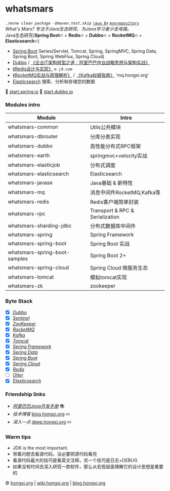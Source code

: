 # whatsmars
*`./mvnw clean package -Dmaven.test.skip`* [`java 8+`](http://www.oracle.com/technetwork/java/javase/downloads) [`mvnrepository`](http://mvn.hongxi.org)
<br>*What's Mars? 专注于Java生态研究，为Java学习者少走弯路。*
<br>Java生态研究(**Spring Boot**🔥 + **Redis**🔥 + **Dubbo**🔥 + **RocketMQ**🔥 + **Elasticsearch**🔥)
- [Spring Boot](https://spring.io/projects/spring-boot) Series(Servlet, Tomcat, Spring, SpringMVC, Spring Data, Spring Boot, Spring WebFlux, Spring Cloud)
- [Dubbo](http://dubbo.apache.org/en-us/) / [《企业IT架构转型之道：阿里巴巴中台战略思想与架构实战》](https://book.douban.com/subject/27039508/)
- [《Redis设计与实现》](https://e.jd.com/30189715.html) `e.jd.com`
- [《RocketMQ实战与原理解析》](https://e.jd.com/30414640.html) / [《Kafka权威指南》](https://e.jd.com/30442811.html) 'mq.hongxi.org'
- [Elasticsearch](https://www.elastic.co) 搜索、分析和存储您的数据

👻 [start.spring.io](https://start.spring.io) 👻 [start.dubbo.io](http://start.dubbo.io)

### Modules intro
Module | Intro
------ | ------
whatsmars-common | Utils公共模块
whatsmars-dbrouter | 分库分表实现
whatsmars-dubbo | 高性能分布式RPC框架
whatsmars-earth | springmvc+velocity实战
whatsmars-elasticjob | 分布式调度
whatsmars-elasticsearch | Elasticsearch
whatsmars-javase | Java基础 & 新特性
whatsmars-mq | 消息中间件RocketMQ,Kafka等
whatsmars-redis | Redis客户端简单封装
whatsmars-rpc | Transport & RPC & Serialization
whatsmars-sharding-jdbc | 分布式数据库中间件
whatsmars-spring | Spring Framework
whatsmars-spring-boot | Spring Boot 实战
whatsmars-spring-boot-samples | Spring Boot 2+
whatsmars-spring-cloud | Spring Cloud 微服务生态
whatsmars-tomcat | 模拟tomcat实现
whatsmars-zk | zookeeper

### Byte Stack
- [x] [*Dubbo*](https://github.com/alibaba/dubbo)
- [x] [*Sentinel*](https://github.com/alibaba/Sentinel)
- [x] [*ZooKeeper*](https://github.com/apache/zookeeper)
- [x] [*RocketMQ*](https://github.com/apache/rocketmq)
- [x] [*Kafka*](https://github.com/apache/kafka)
- [x] [*Tomcat*](https://github.com/apache/tomcat)
- [x] [*Spring Framework*](https://github.com/spring-projects/spring-framework)
- [x] [*Spring Data*](https://github.com/spring-projects/spring-data-examples)
- [x] [*Spring Boot*](https://github.com/spring-projects/spring-boot)
- [x] [*Spring Cloud*](https://github.com/spring-cloud/spring-cloud-netflix)
- [x] [*Redis*](https://github.com/antirez/redis)
- [ ] [*Otter*](https://github.com/alibaba/otter)
- [x] [*Elasticsearch*](https://github.com/elastic/elasticsearch)

### Friendship links
- [*阿里巴巴Java开发手册*](https://github.com/alibaba/Alibaba-Java-Coding-Guidelines) 📚
- *技术博客* [blog.hongxi.org](http://blog.hongxi.org) ✏️
- *深入一点* [deep.hongxi.org](http://deep.hongxi.org) ✏️

### Warm tips
- JDK is the most important.
- 带着问题去看源代码，没必要把源代码看完
- 看源代码最大的技巧是看英文注释，另一个技巧是日志+DEBUG
- 如果没有时间去深入研究一款软件，那么从宏观层面理解它的设计思想是重要的

&copy; [hongxi.org](http://hongxi.org) | [wiki.hongxi.org](http://wiki.hongxi.org) | [blog.hongxi.org](http://blog.hongxi.org)
